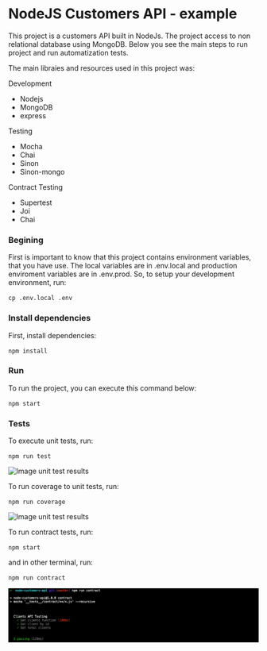 # NodeJS Customers API - example

This project is a customers API built in NodeJs. The project access to non relational database using MongoDB. Below you see the main steps to run project and run automatization tests. 

The main libraies and resources used in this project was:

Development 

* Nodejs
* MongoDB
* express

Testing

* Mocha
* Chai
* Sinon
* Sinon-mongo

Contract Testing

* Supertest
* Joi
* Chai

### Begining

First is important to know that this project contains environment variables, that you have use. The local variables are in .env.local and production enviroment variables are in .env.prod. So, to setup your development environment, run:

```
cp .env.local .env
```

### Install dependencies

First, install dependencies:

````
npm install
````

### Run

To run the project, you can execute this command below:

````
npm start
````

### Tests

To execute unit tests, run:

````
npm run test
`````

![Image unit test results](docs/unit_testing.png)


To run coverage to unit tests, run:

````
npm run coverage
`````
![Image unit test results](docs/coverage_tests.png)


To run contract tests, run:

````
npm start
````

and in other terminal, run:

````
npm run contract
`````


![Image unit test results](docs/contract_tests.png)

